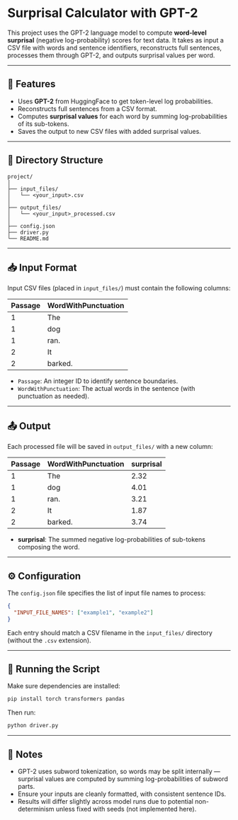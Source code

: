 # Surprisal Calculator with GPT-2

This project uses the GPT-2 language model to compute **word-level surprisal** (negative log-probability) scores for text data. It takes as input a CSV file with words and sentence identifiers, reconstructs full sentences, processes them through GPT-2, and outputs surprisal values per word.

---

## 🔧 Features

* Uses **GPT-2** from HuggingFace to get token-level log probabilities.
* Reconstructs full sentences from a CSV format.
* Computes **surprisal values** for each word by summing log-probabilities of its sub-tokens.
* Saves the output to new CSV files with added surprisal values.

---

## 📁 Directory Structure

```
project/
│
├── input_files/
│   └── <your_input>.csv
│
├── output_files/
│   └── <your_input>_processed.csv
│
├── config.json
├── driver.py
└── README.md
```

---

## 📥 Input Format

Input CSV files (placed in `input_files/`) must contain the following columns:

| Passage | WordWithPunctuation |
| ------- | ------------------- |
| 1       | The                 |
| 1       | dog                 |
| 1       | ran.                |
| 2       | It                  |
| 2       | barked.             |

* `Passage`: An integer ID to identify sentence boundaries.
* `WordWithPunctuation`: The actual words in the sentence (with punctuation as needed).

---

## 📤 Output

Each processed file will be saved in `output_files/` with a new column:

| Passage | WordWithPunctuation | surprisal |
| ------- | ------------------- | --------- |
| 1       | The                 | 2.32      |
| 1       | dog                 | 4.01      |
| 1       | ran.                | 3.21      |
| 2       | It                  | 1.87      |
| 2       | barked.             | 3.74      |

* **surprisal**: The summed negative log-probabilities of sub-tokens composing the word.

---

## ⚙️ Configuration

The `config.json` file specifies the list of input file names to process:

```json
{
  "INPUT_FILE_NAMES": ["example1", "example2"]
}
```

Each entry should match a CSV filename in the `input_files/` directory (without the `.csv` extension).

---

## 🚀 Running the Script

Make sure dependencies are installed:

```bash
pip install torch transformers pandas
```

Then run:

```bash
python driver.py
```

---

## 📌 Notes

* GPT-2 uses subword tokenization, so words may be split internally — surprisal values are computed by summing log-probabilities of subword parts.
* Ensure your inputs are cleanly formatted, with consistent sentence IDs.
* Results will differ slightly across model runs due to potential non-determinism unless fixed with seeds (not implemented here).
